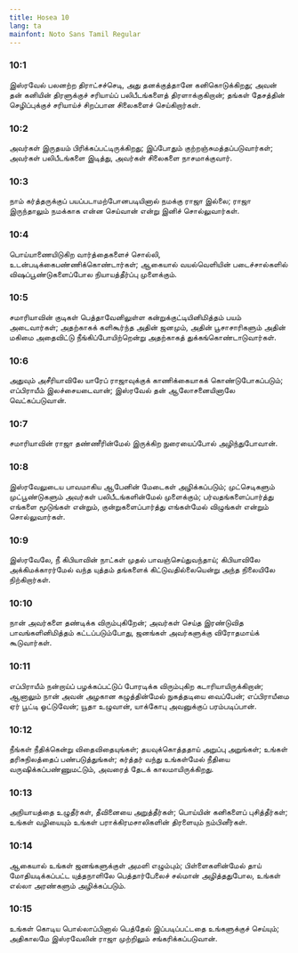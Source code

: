 ```yaml
---
title: Hosea 10
lang: ta
mainfont: Noto Sans Tamil Regular
---
```


###  10:1

இஸ்ரவேல் பலனற்ற திராட்சச்செடி, அது தனக்குத்தானே கனிகொடுக்கிறது; அவன் தன் கனியின் திரளுக்குச் சரியாய்ப் பலிபீடங்களைத் திரளாக்குகிறான்; தங்கள் தேசத்தின் செழிப்புக்குச் சரியாய்ச் சிறப்பான சிலைகளைச் செய்கிறார்கள்.

###  10:2

அவர்கள் இருதயம் பிரிக்கப்பட்டிருக்கிறது; இப்போதும் குற்றஞ்சுமத்தப்படுவார்கள்; அவர்கள் பலிபீடங்களை இடித்து, அவர்கள் சிலைகளை நாசமாக்குவார்.

###  10:3

நாம் கர்த்தருக்குப் பயப்படாமற்போனபடியினால் நமக்கு ராஜா இல்லை; ராஜா இருந்தாலும் நமக்காக என்ன செய்வான் என்று இனிச் சொல்லுவார்கள்.

###  10:4

பொய்யாணையிடுகிற வார்த்தைகளைச் சொல்லி, உடன்படிக்கைபண்ணிக்கொண்டார்கள்; ஆகையால் வயல்வெளியின் படைச்சால்களில் விஷப்பூண்டுகளைப்போல நியாயத்தீர்ப்பு முளைக்கும்.

###  10:5

சமாரியாவின் குடிகள் பெத்தாவேனிலுள்ள கன்றுக்குட்டியினிமித்தம் பயம் அடைவார்கள்; அதற்காகக் களிகூர்ந்த அதின் ஜனமும், அதின் பூசாசாரிகளும் அதின் மகிமை அதைவிட்டு நீங்கிப்போயிற்றென்று அதற்காகத் துக்கங்கொண்டாடுவார்கள்.

###  10:6

அதுவும் அசீரியாவிலே யாரேப் ராஜாவுக்குக் காணிக்கையாகக் கொண்டுபோகப்படும்; எப்பிராயீம் இலச்சையடைவான்; இஸ்ரவேல் தன் ஆலோசனையினாலே வெட்கப்படுவான்.

###  10:7

சமாரியாவின் ராஜா தண்ணீரின்மேல் இருக்கிற நுரையைப்போல் அழிந்துபோவான்.

###  10:8

இஸ்ரவேலுடைய பாவமாகிய ஆபேனின் மேடைகள் அழிக்கப்படும்; முட்செடிகளும் முட்பூண்டுகளும் அவர்கள் பலிபீடங்களின்மேல் முளைக்கும்; பர்வதங்களைப்பார்த்து எங்களை மூடுங்கள் என்றும், குன்றுகளைப்பார்த்து எங்கள்மேல் விழுங்கள் என்றும் சொல்லுவார்கள்.

###  10:9

இஸ்ரவேலே, நீ கிபியாவின் நாட்கள் முதல் பாவஞ்செய்துவந்தாய்; கிபியாவிலே அக்கிமக்காரர்மேல் வந்த யுத்தம் தங்களைக் கிட்டுவதில்லையென்று அந்த நிலையிலே நிற்கிறார்கள்.

###  10:10

நான் அவர்களை தண்டிக்க விரும்புகிறேன்; அவர்கள் செய்த இரண்டுவித பாவங்களினிமித்தம் கட்டப்படும்போது, ஜனங்கள் அவர்களுக்கு விரோதமாய்க் கூடுவார்கள்.

###  10:11

எப்பிராயீம் நன்றாய்ப் பழக்கப்பட்டுப் போரடிக்க விரும்புகிற கடாரியாயிருக்கிறான்; ஆனாலும் நான் அவன் அழகான கழுத்தின்மேல் நுகத்தடியை வைப்பேன்; எப்பிராயீமை ஏர் பூட்டி ஓட்டுவேன்; யூதா உழுவான், யாக்கோபு அவனுக்குப் பரம்படிப்பான்.

###  10:12

நீங்கள் நீதிக்கென்று விதைவிதையுங்கள்; தயவுக்கொத்ததாய் அறுப்பு அறுங்கள்; உங்கள் தரிசுநிலத்தைப் பண்படுத்துங்கள்; கர்த்தர் வந்து உங்கள்மேல் நீதியை வருஷிக்கப்பண்ணுமட்டும், அவரைத் தேடக் காலமாயிருக்கிறது.

###  10:13

அநியாயத்தை உழுதீர்கள், தீவினையை அறுத்தீர்கள்; பொய்யின் கனிகளைப் புசித்தீர்கள்; உங்கள் வழியையும் உங்கள் பராக்கிரமசாலிகளின் திரளையும் நம்பினீர்கள்.

###  10:14

ஆகையால் உங்கள் ஜனங்களுக்குள் அமளி எழும்பும்; பிள்ளைகளின்மேல் தாய் மோதியடிக்கப்பட்ட யுத்தநாளிலே பெத்தார்பேலைச் சல்மான் அழித்ததுபோல, உங்கள் எல்லா அரண்களும் அழிக்கப்படும்.

###  10:15

உங்கள் கொடிய பொல்லாப்பினால் பெத்தேல் இப்படிப்பட்டதை உங்களுக்குச் செய்யும்; அதிகாலமே இஸ்ரவேலின் ராஜா முற்றிலும் சங்கரிக்கப்படுவான்.

